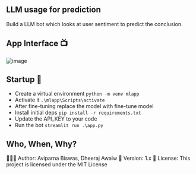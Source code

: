 ## LLM usage for prediction

Build a LLM bot which looks at user sentiment to predict the conclusion.

## App Interface 📺
![image](https://github.com/Daremitsu1/Dheeraj-OpenAI-LLM/assets/54842807/a37ca582-bead-44ec-a0e5-c01251965f52)

## Startup 🚀
- Create a virtual environment `python -m venv mlapp`
- Activate it `.\mlapp\Scripts\activate`
- After fine-tuning replace the model with fine-tune model
- Install initial deps `pip install -r requirements.txt`
- Update the API_KEY to your code
- Run the bot `streamlit run .\app.py`

## Who, When, Why?
👨🏾‍💻 Author: Aviparna Biswas, Dheeraj Awalw
📅 Version: 1.x
📜 License: This project is licensed under the MIT License

